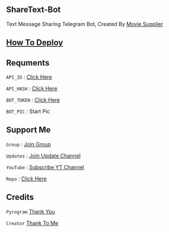 ## ShareText-Bot

Text Message Sharing Telegram Bot, Created By [Movie Supplier](https://t.me/movie_supplier)

## [How To Deploy](https://youtu.be/oa2EeNNJvRI)

## Requments

`API_ID` : [Click Here](https://youtu.be/5eEsvLAKVc0)

`API_HASH` : [Click Here](https://youtu.be/5eEsvLAKVc0)

`BOT_TOKEN` : [Click Here](https://youtu.be/cB4UduCcNWs)

`BOT_PIC` : Start Pic 

## Support Me

`Group` : [Join Group](https://t.me/movie_supplier)

`Updates` : [Join Update Channel](https://t.me/channel_updates_MS)

`YouTube` : [Subscribe YT Channel](https://youtube.com/)

`Repo` : [Click Here](https://github.com/xtremean/Share-Text-Bot)

## Credits

`Pyrogram` [Thank You](https://github.com/delivrance)

`Creator` [Thank To Me](https://github.com/xtremean/)

